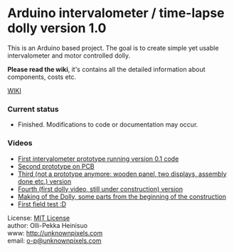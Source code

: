 Arduino intervalometer / time-lapse dolly version 1.0
=====================================================

This is an Arduino based project. The goal is to create simple yet usable intervalometer and motor controlled dolly.

**Please read the wiki**, it's contains all the detailed information about components, costs etc.

[WIKI](https://github.com/skvark/Arduino-intervalometer---time-lapse-dolly/wiki)

### Current status

- Finished. Modifications to code or documentation may occur.

### Videos

- [First intervalometer prototype running version 0.1 code](http://www.youtube.com/watch?v=Y-RKiF_JtFg)
- [Second prototype on PCB](http://www.youtube.com/watch?v=gI8r_mp4LpY)
- [Third (not a prototype anymore: wooden panel, two displays, assembly done etc.) version](http://www.youtube.com/watch?v=fYHESAnv7hY)   
- [Fourth (first dolly video, still under construction) version](http://www.youtube.com/watch?v=RujWRubhIhQ)  
- [Making of the Dolly, some parts from the beginning of the construction](http://www.youtube.com/watch?v=W47prWIrEkQ) 
- [First field test :D](http://www.youtube.com/watch?v=vPX1zAryRDE)    

License: [MIT License](http://github.com/skvark/Arduino-intervalometer---time-lapse-dolly/blob/master/LICENSE.txt)  
author: Olli-Pekka Heinisuo    
www: http://unknownpixels.com     
email: o-p@unknownpixels.com    